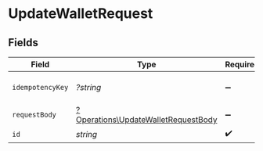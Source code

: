 # UpdateWalletRequest


## Fields

| Field                                                                                     | Type                                                                                      | Required                                                                                  | Description                                                                               |
| ----------------------------------------------------------------------------------------- | ----------------------------------------------------------------------------------------- | ----------------------------------------------------------------------------------------- | ----------------------------------------------------------------------------------------- |
| `idempotencyKey`                                                                          | *?string*                                                                                 | :heavy_minus_sign:                                                                        | Use an idempotency key                                                                    |
| `requestBody`                                                                             | [?Operations\UpdateWalletRequestBody](../../Models/Operations/UpdateWalletRequestBody.md) | :heavy_minus_sign:                                                                        | N/A                                                                                       |
| `id`                                                                                      | *string*                                                                                  | :heavy_check_mark:                                                                        | N/A                                                                                       |